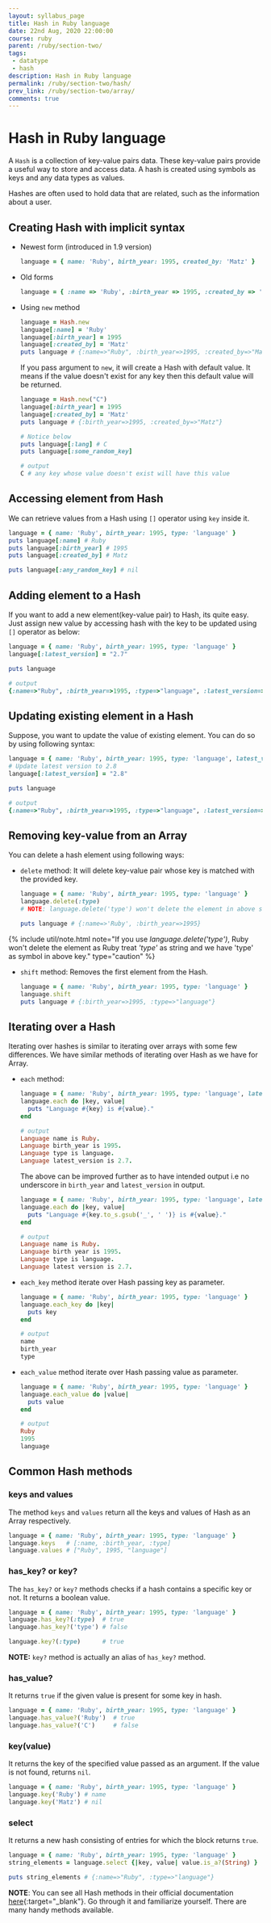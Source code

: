 ```yaml
---
layout: syllabus_page
title: Hash in Ruby language
date: 22nd Aug, 2020 22:00:00
course: ruby
parent: /ruby/section-two/
tags:
 - datatype
 - hash
description: Hash in Ruby language
permalink: /ruby/section-two/hash/
prev_link: /ruby/section-two/array/
comments: true
---
```


# Hash in Ruby language

A `Hash` is a collection of key-value pairs data. These key-value pairs provide a useful way to store
and access data. A hash is created using symbols as keys and any data types as values.

Hashes are often used to hold data that are related, such as the information about a user.

## Creating Hash with implicit syntax

- Newest form (introduced in 1.9 version)

  ```ruby
  language = { name: 'Ruby', birth_year: 1995, created_by: 'Matz' }
  ```

- Old forms

  ```ruby
  language = { :name => 'Ruby', :birth_year => 1995, :created_by => 'Matz' }
  ```

- Using `new` method

  ```ruby
  language = Hash.new
  language[:name] = 'Ruby'
  language[:birth_year] = 1995
  language[:created_by] = 'Matz'
  puts language # {:name=>"Ruby", :birth_year=>1995, :created_by=>"Matz"}
  ```

  If you pass argument to `new`, it will create a Hash with default value. It means if the value doesn't exist for any key
  then this default value will be returned.

  ```ruby
  language = Hash.new("C")
  language[:birth_year] = 1995
  language[:created_by] = 'Matz'
  puts language # {:birth_year=>1995, :created_by=>"Matz"}

  # Notice below
  puts language[:lang] # C
  puts language[:some_random_key]

  # output
  C # any key whose value doesn't exist will have this value
  ```

## Accessing element from Hash

We can retrieve values from a Hash using `[]` operator using `key` inside it.

```ruby
language = { name: 'Ruby', birth_year: 1995, type: 'language' }
puts language[:name] # Ruby
puts language[:birth_year] # 1995
puts language[:created_by] # Matz

puts language[:any_random_key] # nil
```

## Adding element to a Hash

If you want to add a new element(key-value pair) to Hash, its quite easy.
Just assign new value by accessing hash with the key to be updated using `[]` operator as below:

```ruby
language = { name: 'Ruby', birth_year: 1995, type: 'language' }
language[:latest_version] = "2.7"

puts language

# output
{:name=>"Ruby", :birth_year=>1995, :type=>"language", :latest_version=>"2.7"}
```

## Updating existing element in a Hash

Suppose, you want to update the value of existing element. You can do so by using following syntax:

```ruby
language = { name: 'Ruby', birth_year: 1995, type: 'language', latest_version: "2.7" }
# Update latest version to 2.8
language[:latest_version] = "2.8"

puts language

# output
{:name=>"Ruby", :birth_year=>1995, :type=>"language", :latest_version=>"2.8"}
```

## Removing key-value from an Array

You can delete a hash element using following ways:

- `delete` method: It will delete key-value pair whose key is matched with the provided key.

  ```ruby
  language = { name: 'Ruby', birth_year: 1995, type: 'language' }
  language.delete(:type)
  # NOTE: language.delete('type') won't delete the element in above step

  puts language # {:name=>'Ruby', :birth_year=>1995}
  ```

{% include util/note.html
          note="If you use <em>language.delete('type')</em>, Ruby won't delete the element as Ruby
                treat <em>'type'</em> as string and we have 'type' as symbol in above key." type="caution" %}

- `shift` method: Removes the first element from the Hash.

  ```ruby
  language = { name: 'Ruby', birth_year: 1995, type: 'language' }
  language.shift
  puts language # {:birth_year=>1995, :type=>"language"}
  ```

## Iterating over a Hash

  Iterating over hashes is similar to iterating over arrays with some few differences.
  We have similar methods of iterating over Hash as we have for Array.

- `each` method:

  ```ruby
  language = { name: 'Ruby', birth_year: 1995, type: 'language', latest_version: '2.7' }
  language.each do |key, value|
    puts "Language #{key} is #{value}."
  end

  # output
  Language name is Ruby.
  Language birth_year is 1995.
  Language type is language.
  Language latest_version is 2.7.
  ```

  The above can be improved further as to have intended output i.e no underscore in `birth_year` and `latest_version` in output.

  ```ruby
  language = { name: 'Ruby', birth_year: 1995, type: 'language', latest_version: '2.7' }
  language.each do |key, value|
    puts "Language #{key.to_s.gsub('_', ' ')} is #{value}."
  end

  # output
  Language name is Ruby.
  Language birth year is 1995.
  Language type is language.
  Language latest version is 2.7.
  ```

- `each_key` method iterate over Hash passing key as parameter.

  ```ruby
  language = { name: 'Ruby', birth_year: 1995, type: 'language' }
  language.each_key do |key|
    puts key
  end

  # output
  name
  birth_year
  type
  ```

- `each_value` method iterate over Hash passing value as parameter.

  ```ruby
  language = { name: 'Ruby', birth_year: 1995, type: 'language' }
  language.each_value do |value|
    puts value
  end

  # output
  Ruby
  1995
  language
  ```

## Common Hash methods

### keys and values

The method `keys` and `values` return all the keys and values of Hash as an Array respectively.

```ruby
language = { name: 'Ruby', birth_year: 1995, type: 'language' }
language.keys   # [:name, :birth_year, :type]
language.values # ["Ruby", 1995, "language"]
```

### has_key? or key?

The `has_key?` or `key?` methods checks if a hash contains a specific key or not. It returns a boolean value.

```ruby
language = { name: 'Ruby', birth_year: 1995, type: 'language' }
language.has_key?(:type)  # true
language.has_key?('type') # false

language.key?(:type)      # true
```

__NOTE:__ `key?` method is actually an alias of `has_key?` method.

### has_value?

It returns `true` if the given value is present for some key in hash.

```ruby
language = { name: 'Ruby', birth_year: 1995, type: 'language' }
language.has_value?('Ruby')  # true
language.has_value?('C')     # false
```

### key(value)

It returns the key of the specified value passed as an argument. If the value is not found, returns `nil`.

```ruby
language = { name: 'Ruby', birth_year: 1995, type: 'language' }
language.key('Ruby') # name
language.key('Matz') # nil
```

### select

It returns a new hash consisting of entries for which the block returns `true`.

```ruby
language = { name: 'Ruby', birth_year: 1995, type: 'language' }
string_elements = language.select {|key, value| value.is_a?(String) }

puts string_elements # {:name=>"Ruby", :type=>"language"}
```

__NOTE__: You can see all Hash methods in their official documentation [here](https://ruby-doc.org/core-2.7.1/Hash.html){:target="_blank"}. Go through it and familiarize yourself. There are many handy methods available.
